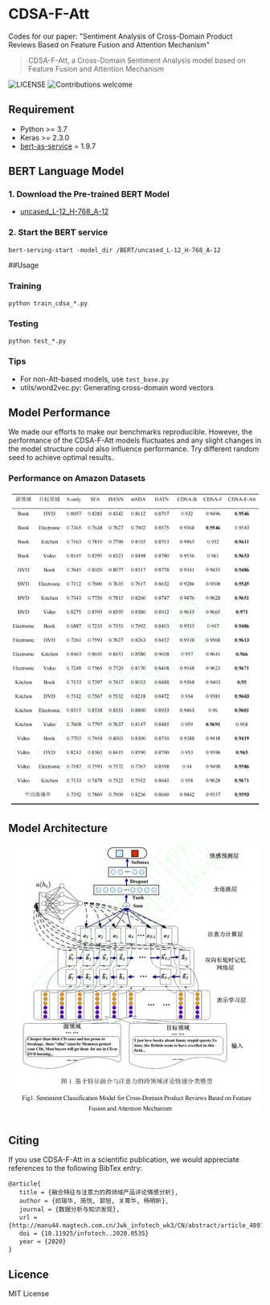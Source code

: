 # CDSA-F-Att
Codes for our paper: "Sentiment Analysis of Cross-Domain Product Reviews Based on Feature Fusion and Attention Mechanism"

> CDSA-F-Att,  a Cross-Domain Sentiment Analysis model based on Feature Fusion and Attention Mechanism

![LICENSE](https://img.shields.io/packagist/l/doctrine/orm.svg)
![Contributions welcome](https://img.shields.io/badge/contributions-welcome-brightgreen.svg)

## Requirement
* Python >= 3.7
* Keras >= 2.3.0
* [bert-as-service](https://github.com/hanxiao/bert-as-service) = 1.9.7

## BERT Language Model
### 1. Download the Pre-trained BERT Model
* [uncased_L-12_H-768_A-12](https://github.com/google-research/bert)
### 2. Start the BERT service

    bert-serving-start -model_dir /BERT/uncased_L-12_H-768_A-12

##Usage
### Training
    python train_cdsa_*.py
### Testing
    python test_*.py
### Tips
* For non-Att-based models, use `test_base.py`
* utils/word2vec.py: Generating cross-domain word vectors

## Model Performance

We made our efforts to make our benchmarks reproducible. However, the performance of the CDSA-F-Att models fluctuates and any slight changes in the model structure could also influence performance. Try different random seed to achieve optimal results.

### Performance on Amazon Datasets
![reslut](assets/result.png)

## Model Architecture
![cdsa-f-att](assets/cdsa-f-att.png)

## Citing
If you use CDSA-F-Att in a scientific publication, we would appreciate references to the following BibTex entry:
    
    @article{
       title = {融合特征与注意力的跨领域产品评论情感分析},
       author = {祁瑞华, 简悦, 郭旭, 关菁华, 杨明昕},
       journal = {数据分析与知识发现},
       url = {http://manu44.magtech.com.cn/Jwk_infotech_wk3/CN/abstract/article_4891.shtml},
       doi = {10.11925/infotech..2020.0535}
       year = {2020}
    }

## Licence
MIT License